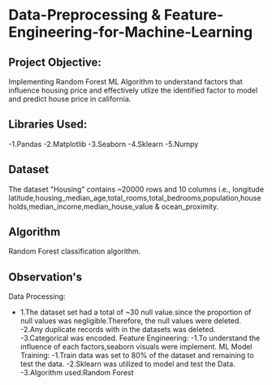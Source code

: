 # Data-Preprocessing & Feature-Engineering-for-Machine-Learning
## Project Objective:
Implementing Random Forest ML Algorithm to understand factors that influence housing price and effectively utlize the identified factor to model and predict house price in california. 
## Libraries Used:
-1.Pandas
-2.Matplotlib
-3.Seaborn
-4.Sklearn
-5.Numpy
## Dataset
The dataset "Housing" contains ~20000 rows and 10 columns i.e., longitude	latitude,housing_median_age,total_rooms,total_bedrooms,population,households,median_income,median_house_value &	ocean_proximity.

## Algorithm
Random Forest classification algorithm.

## Observation's
Data Processing:
 - 1.The dataset set had a total of ~30 null value.since the proportion of null values was negligible.Therefore, the null values were deleted.
  -2.Any duplicate records with in the datasets was deleted.
  -3.Categorical was encoded.
Feature Engineering:
  -1.To understand the influence of each factors,seaborn visuals were implement.
ML Model Training:
  -1.Train data was set to 80% of the dataset and remaining to test the data.
  -2.Sklearn was utilized to model and test the Data.
  -3.Algorithm used:Random Forest


